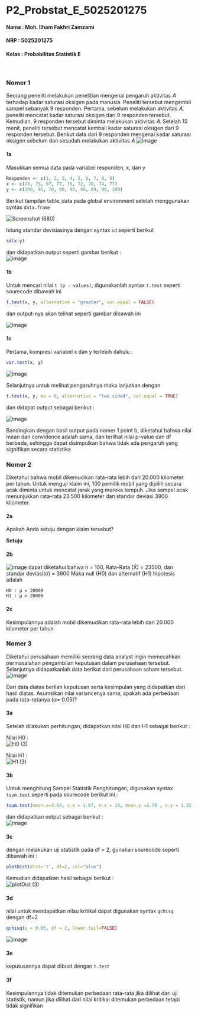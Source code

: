 # P2_Probstat_E_5025201275

#### Nama    : Moh. Ilham Fakhri Zamzami
#### NRP     : 5025201275
#### Kelas   : Probabilitas Statistik E

</br>

### Nomer 1
Seorang peneliti melakukan penelitian mengenai pengaruh aktivitas 𝐴 terhadap
kadar saturasi oksigen pada manusia. Peneliti tersebut mengambil sampel
sebanyak 9 responden. Pertama, sebelum melakukan aktivitas 𝐴, peneliti mencatat
kadar saturasi oksigen dari 9 responden tersebut. Kemudian, 9 responden tersebut
diminta melakukan aktivitas 𝐴. Setelah 15 menit, peneliti tersebut mencatat kembali
kadar saturasi oksigen dari 9 responden tersebut. Berikut data dari 9 responden
mengenai kadar saturasi oksigen sebelum dan sesudah melakukan aktivitas 𝐴
![image](https://user-images.githubusercontent.com/94663388/170873512-afab1b8f-e896-4376-ada0-8881b0f42d66.png)


#### 1a
Masukkan semua data pada variabel responden, x, dan y
```R
Responden <- c(1, 2, 3, 4, 5, 6, 7, 8, 9)
x <- c(78, 75, 67, 77, 70, 72, 78, 74, 77)
y <- c(100, 95, 70, 90, 90, 90, 89, 90, 100)
```
Berikut tampilan table_data pada global environment setelah menggunakan syntax `data.frame`

![Screenshot (680)](https://user-images.githubusercontent.com/94663388/170871561-5b83baaf-9a6f-4056-b673-e08084f93007.png)

hitung standar devisiasinya dengan syntax `sd` seperti berikut
```R
sd(x-y)
```
dan didapatkan output seperti gambar berikut : </br>
![image](https://user-images.githubusercontent.com/94663388/170872009-7e244e89-4766-4c37-aa5c-2a6fd3883e23.png)

#### 1b
Untuk mencari nilai `t (p - values)`, digunakanlah syntax `t.test` seperti sourecode dibawah ini
```R
t.test(x, y, alternative = "greater", var.equal = FALSE)
```
dan output-nya akan telihat seperti gambar dibawah ini

![image](https://user-images.githubusercontent.com/94663388/170872299-871be53f-ccb9-4270-b8cd-eaab0fd36b8a.png)

#### 1c
Pertama, kompresi variabel x dan y terlebih dahulu : 
```R
var.test(x, y)
```
![image](https://user-images.githubusercontent.com/94663388/170872569-dc23a5e4-5479-4ad8-8a5e-c2b0c4a75861.png)

Selanjutnya untuk melihat pengaruhnya maka lanjutkan dengan
```R
t.test(x, y, mu = 0, alternative = "two.sided", var.equal = TRUE)
```
dan didapat output sebagai berikut :

![image](https://user-images.githubusercontent.com/94663388/170872658-d6adc094-ed83-42cf-8db2-13ed01de4958.png)

Bandingkan dengan hasil output pada nomer 1 point b, diketahui bahwa nilai mean dan convidence adalah sama, dan terlihat nilai p-value dan df berbeda, sehingga dapat disimpulkan bahwa tidak ada pengaruh yang signifikan secara statistika


### Nomer 2
Diketahui bahwa mobil dikemudikan rata-rata lebih dari 20.000 kilometer per tahun.
Untuk menguji klaim ini, 100 pemilik mobil yang dipilih secara acak diminta untuk
mencatat jarak yang mereka tempuh. Jika sampel acak menunjukkan rata-rata
23.500 kilometer dan standar deviasi 3900 kilometer. 
#### 2a
Apakah Anda setuju dengan klaim tersebut?

****Setuju****

#### 2b

![image](https://user-images.githubusercontent.com/94663388/170873227-af418d06-3518-47e6-94da-248284907e65.png)
dapat diketahui bahwa n = 100, Rata-Rata (X̄) = 23500, dan standar deviasi(σ) = 3900 Maka null (H0) dan alternatif (H1) hipotesis adalah
```
H0 : μ = 20000
H1 : μ > 20000
```
#### 2c
Kesimpulannya adalah mobil dikemudikan rata-rata lebih dari 20.000 kilometer per tahun

### Nomer 3
Diketahui perusahaan memiliki seorang data analyst ingin memecahkan
permasalahan pengambilan keputusan dalam perusahaan tersebut. Selanjutnya
didapatkanlah data berikut dari perusahaan saham tersebut.
![image](https://user-images.githubusercontent.com/94663388/170873439-3f521d2a-8789-4023-b44f-cb8d287fa80a.png)

Dari data diatas berilah keputusan serta kesimpulan yang didapatkan dari hasil
diatas. Asumsikan nilai variancenya sama, apakah ada perbedaan pada
rata-ratanya (α= 0.05)?

#### 3a
Setelah dilakukan perhitungan, didapatkan nilai H0 dan H1 sebagai berikut :

Nilai H0 :</br>
![H0 (3)](https://user-images.githubusercontent.com/94663388/170873856-707e5a9a-6ad4-43e6-8d0e-39f6580dec42.jpg)

Nilai H1 :</br>
![H1 (3)](https://user-images.githubusercontent.com/94663388/170873839-04b1bab8-be98-4752-bcad-51c0a2318682.jpg)

#### 3b
Untuk menghitung Sampel Statistik Penghitungan, digunakan syntax `tsum.test` seperti pada sourecode berikut ini : 
```R
tsum.test(mean.x=3.64, s.x = 1.67, n.x = 19, mean.y =2.79 , s.y = 1.32, n.y = 27, alternative = "greater", var.equal = TRUE)
```
dan didapatkan output sebagai berikut : </br>
![image](https://user-images.githubusercontent.com/94663388/170874163-86546714-644b-4e25-b3e6-bbaf929f73bf.png)

#### 3c
dengan melakukan uji statistik pada df = 2, gunakan sourecode seperti dibawah ini : 
```R
plotDist(dist='t', df=2, col="blue")
```
Kemudian didapatkan hasil sebagai berikut : </br>
![plotDist (3)](https://user-images.githubusercontent.com/94663388/170874912-bb623651-7b25-4c44-a31e-65c665bb9eec.png)

#### 3d
nilai untuk mendapatkan nilau kritikal dapat digunakan syntax `qchisq` dengan df=2
```R
qchisq(p = 0.05, df = 2, lower.tail=FALSE)
```
![image](https://user-images.githubusercontent.com/94663388/170874958-cc09f96d-1642-4d21-a495-41a7ba5c16d6.png)

#### 3e
keputusannya dapat dibuat dengan `t.test`

#### 3f
Kesimpulannya tidak ditemukan perbedaan rata-rata jika dilihat dari uji statistik, namun jika dilihat dari nilai kritikal ditemukan perbedaan tetapi tidak signifikan 

